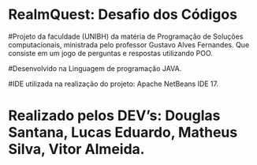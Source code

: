 # RealmQuest: Desafio dos Códigos
#Projeto da faculdade (UNIBH) da matéria de Programação de Soluções computacionais, ministrada pelo professor Gustavo Alves Fernandes. Que consiste em um jogo de perguntas e respostas utilizando POO.

#Desenvolvido na Linguagem de programação JAVA.

#IDE utilizada na realização do projeto: Apache NetBeans IDE 17.

# Realizado pelos DEV’s: Douglas Santana, Lucas Eduardo, Matheus Silva, Vitor Almeida.








